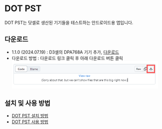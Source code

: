 # DOT PST
DOT PST는 닷셀로 생산된 기기들을 테스트하는 안드로이드용 앱입니다.

## 다운로드
- 1.1.0 (2024.07.19) : D3셀의 DPA768A 기기 추가, <a href="dot-pst-1.1.0.apk">다운로드</a>
- 다운로드 방법 : 다운로드 링크 클릭 후 아래 다운로드 버튼 클릭  
   ![다운로드 화면](images/download.gif)

## 설치 및 사용 방법
 - [DOT PST 설치 방법](install.md)
 - [DOT PST 사용 방법](usage.md)
   